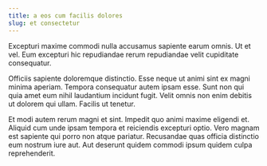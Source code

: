 ```yaml
---
title: a eos cum facilis dolores
slug: et consectetur
---
```


Excepturi maxime commodi nulla accusamus sapiente earum omnis. Ut et vel. Eum excepturi hic repudiandae rerum repudiandae velit cupiditate consequatur.

Officiis sapiente doloremque distinctio. Esse neque ut animi sint ex magni minima aperiam. Tempora consequatur autem ipsam esse. Sunt non qui quia amet eum nihil laudantium incidunt fugit. Velit omnis non enim debitis ut dolorem qui ullam. Facilis ut tenetur.

Et modi autem rerum magni et sint. Impedit quo animi maxime eligendi et. Aliquid cum unde ipsam tempora et reiciendis excepturi optio. Vero magnam est sapiente qui porro non atque pariatur. Recusandae quas officia distinctio eum nostrum iure aut. Aut deserunt quidem commodi ipsum quidem culpa reprehenderit.
